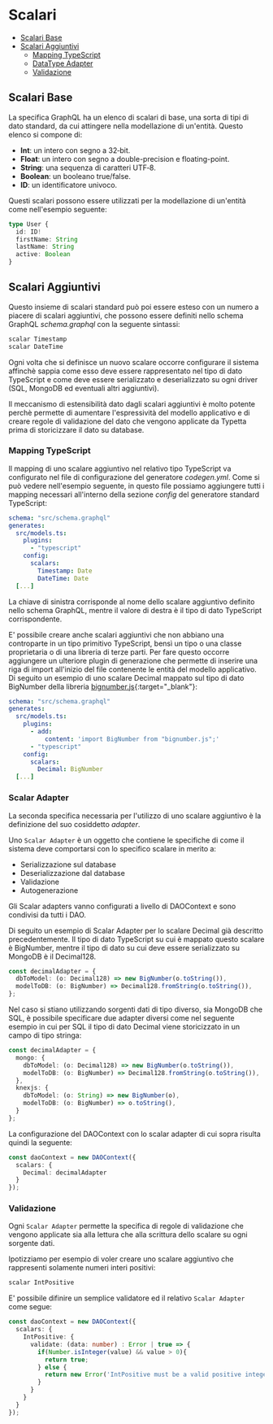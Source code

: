 # Scalari

- [Scalari Base](#scalari-base) 
- [Scalari Aggiuntivi](#scalari-aggiuntivi) 
  - [Mapping TypeScript](#mapping-typescript) 
  - [DataType Adapter](#datatype-adapter) 
  - [Validazione](#validazione) 
  <!-- - [Scalari Geospaziali [Draft]](#scalari-geospaziali-draft)  -->

## Scalari Base

La specifica GraphQL ha un elenco di scalari di base, una sorta di tipi di dato standard, da cui attingere nella modellazione di un'entità. Questo elenco si compone di:
- **Int**: un intero con segno a 32‐bit.
- **Float**: un intero con segno a double-precision e floating-point.
- **String**: una sequenza di caratteri UTF‐8.
- **Boolean**: un booleano true/false.
- **ID**: un identificatore univoco.

Questi scalari possono essere utilizzati per la modellazione di un'entità come nell'esempio seguente:
```typescript
type User {
  id: ID!
  firstName: String
  lastName: String
  active: Boolean
}
```

## Scalari Aggiuntivi

Questo insieme di scalari standard può poi essere esteso con un numero a piacere di scalari aggiuntivi, che possono essere definiti nello schema GraphQL *schema.graphql* con la seguente sintassi:

```typescript
scalar Timestamp
scalar DateTime
```

Ogni volta che si definisce un nuovo scalare occorre configurare il sistema affinchè sappia come esso deve essere rappresentato nel tipo di dato TypeScript e come deve essere serializzato e deserializzato su ogni driver (SQL, MongoDB ed eventuali altri aggiuntivi). 

Il meccanismo di estensibilità dato dagli scalari aggiuntivi è molto potente perchè permette di aumentare l'espressività del modello applicativo e di creare regole di validazione del dato che vengono applicate da Typetta prima di storicizzare il dato su database.

### Mapping TypeScript

Il mapping di uno scalare aggiuntivo nel relativo tipo TypeScript va configurato nel file di configurazione del generatore *codegen.yml*. Come si può vedere nell'esempio seguente, in questo file possiamo aggiungere tutti i mapping necessari all'interno della sezione *config* del generatore standard TypeScript:

```yaml
schema: "src/schema.graphql"
generates:
  src/models.ts:
    plugins:
      - "typescript"
    config:
      scalars:
        Timestamp: Date
        DateTime: Date
  [...]
```
La chiave di sinistra corrisponde al nome dello scalare aggiuntivo definito nello schema GraphQL, mentre il valore di destra è il tipo di dato TypeScript corrispondente.

E' possibile creare anche scalari aggiuntivi che non abbiano una controparte in un tipo primitivo TypeScript, bensì un tipo o una classe proprietaria o di una libreria di terze parti. Per fare questo occorre aggiungere un ulteriore plugin di generazione che permette di inserire una riga di import all'inizio del file contenente le entità del modello applicativo. Di seguito un esempio di uno scalare Decimal mappato sul tipo di dato BigNumber della libreria [bignumber.js](https://mikemcl.github.io/bignumber.js/){:target="_blank"}:

```yaml
schema: "src/schema.graphql"
generates:
  src/models.ts:
    plugins:
      - add:
          content: 'import BigNumber from "bignumber.js";'
      - "typescript"
    config:
      scalars:
        Decimal: BigNumber
  [...]
```

### Scalar Adapter

La seconda specifica necessaria per l'utilizzo di uno scalare aggiuntivo è la definizione del suo cosiddetto *adapter*.

Uno ``Scalar Adapter`` è un oggetto che contiene le specifiche di come il sistema deve comportarsi con lo specifico scalare in merito a:
- Serializzazione sul database
- Deserializzazione dal database
- Validazione
- Autogenerazione

Gli Scalar adapters vanno configurati a livello di DAOContext e sono condivisi da tutti i DAO.

Di seguito un esempio di Scalar Adapter per lo scalare Decimal già descritto precedentemente. Il tipo di dato TypeScript su cui è mappato questo scalare è BigNumber, mentre il tipo di dato su cui deve essere serializzato su MongoDB è il Decimal128.

```typescript
const decimalAdapter = {
  dbToModel: (o: Decimal128) => new BigNumber(o.toString()),
  modelToDB: (o: BigNumber) => Decimal128.fromString(o.toString()),
};
```

Nel caso si stiano utilizzando sorgenti dati di tipo diverso, sia MongoDB che SQL, è possibile specificare due adapter diversi come nel seguente esempio in cui per SQL il tipo di dato Decimal viene storicizzato in un campo di tipo stringa:

```typescript
const decimalAdapter = {
  mongo: {
    dbToModel: (o: Decimal128) => new BigNumber(o.toString()),
    modelToDB: (o: BigNumber) => Decimal128.fromString(o.toString()),
  },
  knexjs: {
    dbToModel: (o: String) => new BigNumber(o),
    modelToDB: (o: BigNumber) => o.toString(),
  }
};
```
La configurazione del DAOContext con lo scalar adapter di cui sopra risulta quindi la seguente:

```typescript
const daoContext = new DAOContext({
  scalars: {
    Decimal: decimalAdapter
  }
});
```

### Validazione

Ogni `Scalar Adapter` permette la specifica di regole di validazione che vengono applicate sia alla lettura che alla scrittura dello scalare su ogni sorgente dati.

Ipotizziamo per esempio di voler creare uno scalare aggiuntivo che rappresenti solamente numeri interi positivi:

```typescript
scalar IntPositive
```

E' possibile difinire un semplice validatore ed il relativo `Scalar Adapter` come segue:

```typescript
const daoContext = new DAOContext({
  scalars: {
    IntPositive: {
      validate: (data: number) : Error | true => {
        if(Number.isInteger(value) && value > 0){
          return true;
        } else {
          return new Error('IntPositive must be a valid positive integer number.');
        }
      }
    }
  }
});
```

<!-- ### Scalari Geospaziali [Draft]

In molti contesti applicativi risulta utile la definizione di un tipo di dato che identifichi una posizione precisa sul globo terrestre, definita dalle sue coordinate di latitudine e longitudine. Alcuni database supportano in maniera nativa o tramite degli appositi plugin questo tipo di dato e offrono svariate funzioni di query e ordinamento.

Per supportare questo tipo di scalari, in Typetta è stata aggiunta una direttiva con la quale si può specificare che uno scalare aggiuntivo rappresenta una posizione geografica:

```typescript
scalar Coordinates @geopoint
```

Lo scalare in questione segue le stesse identiche regole di tutti gli altri scalari aggiuntivi perciò necessita di un DataType Adapter per fare in modo che venga correttamente trasformato nel tipo di dato atteso dal database target. La direttiva però permette al sistema di estendere i possibili filtri applicabili su un campo di questo tipo, in particolare aggiungendo le seguenti opzioni di query:

```typescript
{
  $near?: {
    $coordnates: Coordinate
    $maxDistance?: number
    $minDistance: number
  }
}
``` -->



